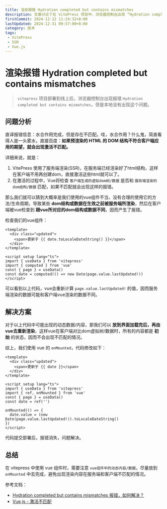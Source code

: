 ```yaml
---
title: 渲染报错 Hydration completed but contains mismatches
description: 文章讨论了在 VitePress 项目中，浏览器控制台出现 “Hydration completed but contains mismatches” 错误的原因及解决方案。1主要原因是服务端渲染的 HTML 结构与客户端渲染的虚拟 DOM 不匹配。解决方法是将动态数据的渲染放到 onMounted 钩子中，以确保客户端和服务端的渲染结果一致
firstCommit: 2024-12-12 11:24:32+8:00
lastUpdated: 2024-12-31 09:57:00+8:00
category: 技术
tags: 
 - VitePress
 - SSR
 - Vue.js
---
```


# 渲染报错 Hydration completed but contains mismatches

>`vitepress` 项目部署到线上后，浏览器控制台出现报错 `Hydration completed but contains mismatches`，但是本地没有出现这个问题。

## 问题分析

直译报错信息：水合作用完成，但是存在不匹配。哇，水合作用？什么鬼，简直看得人是一头雾水，直接百度：**如果预渲染的 HTML 的 DOM 结构不符合客户端应用的期望，就会出现激活不匹配。**

详细来说，就是：
1. VitePress 使用了服务端渲染(SSR)，在服务端已经渲染好了html结构，这样在客户端不用再创建dom，直接激活这些html就可以了。
2. 在激活的过程中，Vue将检查 `客户端生成的虚拟dom树/数据` 是否和 `服务端渲染的dom结构/数据` 匹配，如果不匹配就会出现这样的报错。

那么我们就可以猜到大概率是我们使用的vue组件不当，没有合理的使用它的方法/生命周期，导致某些 **dom结构或数据在生效之前被服务端所渲染**，然后在客户端被vue检查到 **跟vue所对应的dom结构或数据不同**，因而产生了报错。

检查我们的vue组件：

```vue twoslash
<template>
  <div class="updated">
    <span>更新于 {{ date.toLocaleDateString() }}</span>
  </div>
</template>

<script setup lang="ts">
import { useData } from 'vitepress'
import { computed } from 'vue'
const { page } = useData()
const date = computed(() => new Date(page.value.lastUpdated!))
</script>
```
可以看到以上代码，vue会重新计算 `page.value.lastUpdated!` 的值，因而服务端渲染的数据可能和客户端vue渲染的数据不同。

## 解决方案

对于以上代码中可能出现的动态数据/内容，那我们可以 **放到界面加载完后，再由vue去重新渲染**，这样vue在客户端对比dom虚拟树/数据时，所有的内容都是 **初始** 的状态，因而不会出现不匹配的情况。

综上，我们使用 vue 的 `onMounted`，代码修改如下：
```vue twoslash
<template>
  <div class="updated">
    <span>更新于 {{ date }}</span>
  </div>
</template>

<script setup lang="ts">
import { useData } from 'vitepress'
import { ref, onMounted } from 'vue'
const { page } = useData()
const date = ref('')

onMounted(() => {
  date.value = (new Date(page.value.lastUpdated!)).toLocaleDateString()
})
</script>
```

代码提交部署后，报错消失，问题解决。

## 总结

在 vitepress 中使用 vue 组件时，需要注意 `vue组件中的动态内容/数据`，尽量放到 `onMounted` 中去完成，避免出现渲染内容在服务端和客户端不匹配的情况。


参考文档：
+ [Hydration completed but contains mismatches 报错，如何解决？](https://www.cnblogs.com/changxue/p/17735469.html)
+ [Vue.js - 激活不匹配](https://cn.vuejs.org/guide/scaling-up/ssr#hydration-mismatch)

